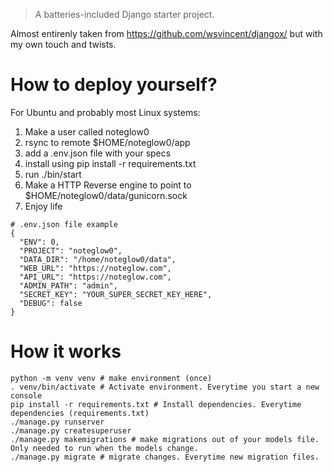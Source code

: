 > A batteries-included Django starter project.



Almost entirenly taken from https://github.com/wsvincent/djangox/ but with my own touch and twists.

# How to deploy yourself?

For Ubuntu and probably most Linux systems:

1. Make a user called noteglow0
2. rsync to remote $HOME/noteglow0/app
3. add a .env.json file with your specs
4. install using pip install -r requirements.txt
5. run ./bin/start
6. Make a HTTP Reverse engine to point to $HOME/noteglow0/data/gunicorn.sock
7. Enjoy life



```
# .env.json file example
{
  "ENV": 0,
  "PROJECT": "noteglow0",
  "DATA_DIR": "/home/noteglow0/data",
  "WEB_URL": "https://noteglow.com",
  "API_URL": "https://noteglow.com",
  "ADMIN_PATH": "admin",
  "SECRET_KEY": "YOUR_SUPER_SECRET_KEY_HERE",
  "DEBUG": false 
}
```



# How it works

```
python -m venv venv # make environment (once)
. venv/bin/activate # Activate environment. Everytime you start a new console
pip install -r requirements.txt # Install dependencies. Everytime dependencies (requirements.txt)
./manage.py runserver
./manage.py createsuperuser
./manage.py makemigrations # make migrations out of your models file. Only needed to run when the models change.
./manage.py migrate # migrate changes. Everytime new migration files.
```
